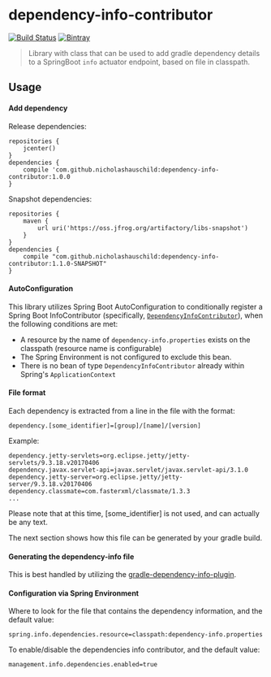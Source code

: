 # dependency-info-contributor

[![Build Status](https://img.shields.io/travis/nicholashauschild/dependency-info-contributor/master.svg?style=flat-square)](https://travis-ci.org/nicholashauschild/dependency-info-contributor)
[![Bintray](https://img.shields.io/bintray/v/nicholashauschild/maven/dependency-info-contributor.svg?style=flat-square)](https://bintray.com/nicholashauschild/maven/dependency-info-contributor/_latestVersion)

> Library with class that can be used to add gradle dependency details to a SpringBoot `info` actuator endpoint,
based on file in classpath.

## Usage

#### Add dependency

Release dependencies:
```
repositories {
    jcenter()
}
dependencies {
    compile 'com.github.nicholashauschild:dependency-info-contributor:1.0.0
}
```

Snapshot dependencies:
```
repositories {
    maven {
        url uri('https://oss.jfrog.org/artifactory/libs-snapshot')
    }
}
dependencies {
    compile "com.github.nicholashauschild:dependency-info-contributor:1.1.0-SNAPSHOT"
}
```

#### AutoConfiguration

This library utilizes Spring Boot AutoConfiguration to conditionally register a
Spring Boot InfoContributor (specifically, [`DependencyInfoContributor`](https://github.com/nicholashauschild/dependency-info-contributor/blob/master/src/main/java/com/github/nicholashauschild/boot/actuate/info/DependencyInfoContributor.java)), when the following conditions are met:
  - A resource by the name of `dependency-info.properties` exists on the classpath (resource name is configurable)
  - The Spring Environment is not configured to exclude this bean.
  - There is no bean of type `DependencyInfoContributor` already within Spring's `ApplicationContext`

#### File format
Each dependency is extracted from a line in the file with the format:

`dependency.[some_identifier]=[group]/[name]/[version]`

Example:

```
dependency.jetty-servlets=org.eclipse.jetty/jetty-servlets/9.3.18.v20170406
dependency.javax.servlet-api=javax.servlet/javax.servlet-api/3.1.0
dependency.jetty-server=org.eclipse.jetty/jetty-server/9.3.18.v20170406
dependency.classmate=com.fasterxml/classmate/1.3.3
...
```

Please note that at this time, [some_identifier] is not used, and can actually be any text.

The next section shows how this file can be generated by your gradle build. 

#### Generating the dependency-info file
This is best handled by utilizing the [gradle-dependency-info-plugin](https://github.com/nicholashauschild/gradle-dependency-info-plugin).

#### Configuration via Spring Environment
Where to look for the file that contains the dependency information, and the default value:
```
spring.info.dependencies.resource=classpath:dependency-info.properties
```

To enable/disable the dependencies info contributor, and the default value:
```
management.info.dependencies.enabled=true
```